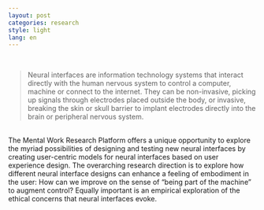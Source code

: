 ```yaml
---
layout: post
categories: research
style: light
lang: en
---
```


<br>

> Neural interfaces are information technology systems that interact directly with the human nervous system to control a computer, machine or connect to the internet.
They can be non-invasive, picking up signals through electrodes placed outside the body, or invasive, breaking the skin or skull barrier to implant electrodes directly into the brain or peripheral nervous system.

<br>
The Mental Work Research Platform offers a unique opportunity to explore the myriad possibilities of designing and testing new neural interfaces by creating user-centric models for neural interfaces based on user experience design. The overarching research direction is to explore how different neural interface designs can enhance a feeling of embodiment in the user: How can we improve on the sense of “being part of the machine” to augment control? Equally important is an empirical exploration of the ethical concerns that neural interfaces evoke.
